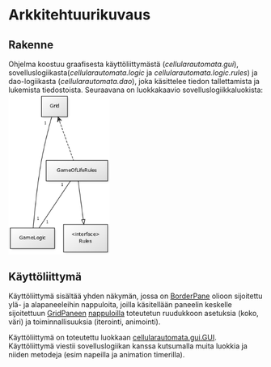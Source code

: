# Arkkitehtuurikuvaus

## Rakenne
Ohjelma koostuu graafisesta käyttöliittymästä (_cellularautomata.gui_), sovelluslogiikasta(_cellularautomata.logic_ ja _cellularautomata.logic.rules_) ja dao-logiikasta (_cellularautomata.dao_), joka käsittelee tiedon tallettamista ja lukemista tiedostoista. Seuraavana on luokkakaavio sovelluslogiikkaluokista:
<img src="https://raw.githubusercontent.com/PAHUS/ot-harjoitustyo/master/laskarit/viikko2/dokumentointi/umldiag.png" width="200">

## Käyttöliittymä

Käyttöliittymä sisältää yhden näkymän, jossa on [BorderPane](https://docs.oracle.com/javase/8/javafx/api/javafx/scene/layout/BorderPane.html) olioon sijoitettu ylä- ja alapaneeleihin nappuloita, joilla käsitellään paneelin keskelle sijoitettuun [GridPaneen](https://docs.oracle.com/javase/8/javafx/api/javafx/scene/layout/GridPane.html) [nappuloilla](https://docs.oracle.com/javase/8/javafx/api/javafx/scene/control/Button.html) toteutetun ruudukkoon asetuksia (koko, väri) ja toiminnallisuuksia (iterointi, animointi).

Käyttöliittymä on toteutettu luokkaan [cellularautomata.gui.GUI](https://github.com/PAHUS/ot-harjoitustyo/blob/master/CellularAutomata/src/main/java/cellularautomata/gui/GUI.java). Käyttöliittymä viestii sovelluslogiikan kanssa kutsumalla muita luokkia ja niiden metodeja (esim napeilla ja animation timerilla).






